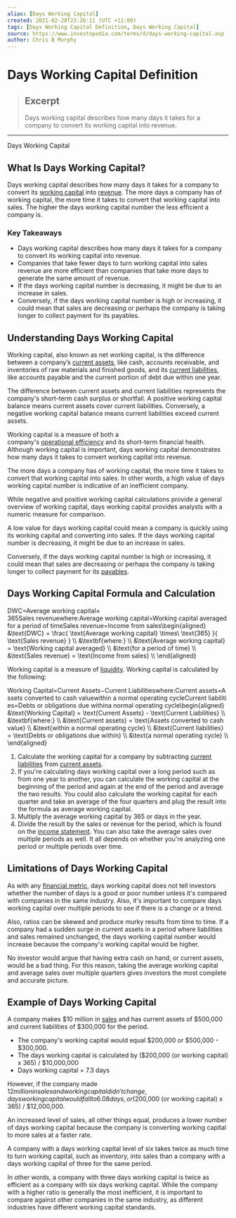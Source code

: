 ```yaml
---
alias: [Days Working Capital]
created: 2021-02-28T23:26:11 (UTC +11:00)
tags: [Days Working Capital Definition, Days Working Capital]
source: https://www.investopedia.com/terms/d/days-working-capital.asp
author: Chris B Murphy
---
```


# Days Working Capital Definition

> ## Excerpt
> Days working capital describes how many days it takes for a company to convert its working capital into revenue.

---

Days Working Capital
## What Is Days Working Capital?

Days working capital describes how many days it takes for a company to convert its [working capital](https://www.investopedia.com/terms/w/workingcapital.asp) into [revenue](https://www.investopedia.com/terms/r/revenue.asp). The more days a company has of working capital, the more time it takes to convert that working capital into sales. The higher the days working capital number the less efficient a company is.

### Key Takeaways

-   Days working capital describes how many days it takes for a company to convert its working capital into revenue.
-   Companies that take fewer days to turn working capital into sales revenue are more efficient than companies that take more days to generate the same amount of revenue.
-   If the days working capital number is decreasing, it might be due to an increase in sales.
-   Conversely, if the days working capital number is high or increasing, it could mean that sales are decreasing or perhaps the company is taking longer to collect payment for its payables.

## Understanding Days Working Capital

Working capital, also known as net working capital, is the difference between a company’s [current assets](https://www.investopedia.com/terms/c/currentassets.asp), like cash, accounts receivable, and inventories of raw materials and finished goods, and its [current liabilities](https://www.investopedia.com/terms/c/currentliabilities.asp), like accounts payable and the current portion of debt due within one year.

The difference between current assets and current liabilities represents the company's short-term cash surplus or shortfall. A positive working capital balance means current assets cover current liabilities. Conversely, a negative working capital balance means current liabilities exceed current assets.

Working capital is a measure of both a company's [operational efficiency](https://www.investopedia.com/terms/o/operationalefficiency.asp) and its short-term financial health. Although working capital is important, days working capital demonstrates how many days it takes to convert working capital into revenue.

The more days a company has of working capital, the more time it takes to convert that working capital into sales. In other words, a high value of days working capital number is indicative of an inefficient company.

While negative and positive working capital calculations provide a general overview of working capital, days working capital provides analysts with a numeric measure for comparison.

A low value for days working capital could mean a company is quickly using its working capital and converting into sales. If the days working capital number is decreasing, it might be due to an increase in sales.

Conversely, if the days working capital number is high or increasing, it could mean that sales are decreasing or perhaps the company is taking longer to collect payment for its [payables](https://www.investopedia.com/terms/a/accountspayable.asp).

## Days Working Capital Formula and Calculation

DWC\=Average working capital× 365Sales revenuewhere:Average working capital\=Working capital averagedfor a period of timeSales revenue\=Income from sales\\begin{aligned} &\\text{DWC} = \\frac{ \\text{Average working capital} \\times\\ \\text{365} }{ \\text{Sales revenue} } \\\\ &\\textbf{where:} \\\\ &\\text{Average working capital} = \\text{Working capital averaged} \\\\ &\\text{for a period of time} \\\\ &\\text{Sales revenue} = \\text{Income from sales} \\\\ \\end{aligned}

Working capital is a measure of [liquidity](https://www.investopedia.com/terms/l/liquidity.asp). Working capital is calculated by the following:

Working Capital\=Current Assets−Current Liabilitieswhere:Current assets\=Assets converted to cash valuewithin a normal operating cycleCurrent liabilities\=Debts or obligations due withina normal operating cycle\\begin{aligned} &\\text{Working Capital} = \\text{Current Assets} - \\text{Current Liabilities} \\\\ &\\textbf{where:} \\\\ &\\text{Current assets} = \\text{Assets converted to cash value} \\\\ &\\text{within a normal operating cycle} \\\\ &\\text{Current liabilities} = \\text{Debts or obligations due within} \\\\ &\\text{a normal operating cycle} \\\\ \\end{aligned}

1.  Calculate the working capital for a company by subtracting [current liabilities](https://www.investopedia.com/terms/c/currentliabilities.asp) from [current assets](https://www.investopedia.com/terms/c/currentassets.asp).
2.  If you're calculating days working capital over a long period such as from one year to another, you can calculate the working capital at the beginning of the period and again at the end of the period and average the two results. You could also calculate the working capital for each quarter and take an average of the four quarters and plug the result into the formula as average working capital.
3.  Multiply the average working capital by 365 or days in the year.
4.  Divide the result by the sales or revenue for the period, which is found on the [income statement](https://www.investopedia.com/terms/i/incomestatement.asp). You can also take the average sales over multiple periods as well. It all depends on whether you're analyzing one period or multiple periods over time.

## Limitations of Days Working Capital

As with any [financial metric](https://www.investopedia.com/financial-ratios-4689817), days working capital does not tell investors whether the number of days is a good or poor number unless it's compared with companies in the same industry. Also, it's important to compare days working capital over multiple periods to see if there is a change or a trend.

Also, ratios can be skewed and produce murky results from time to time. If a company had a sudden surge in current assets in a period where liabilities and sales remained unchanged, the days working capital number would increase because the company's working capital would be higher.

No investor would argue that having extra cash on hand, or current assets, would be a bad thing. For this reason, taking the average working capital and average sales over multiple quarters gives investors the most complete and accurate picture.

## Example of Days Working Capital

A company makes $10 million in [sales](https://www.investopedia.com/terms/s/sale.asp) and has current assets of $500,000 and current liabilities of $300,000 for the period.

-   The company's working capital would equal $200,000 or $500,000 - $300,000.
-   The days working capital is calculated by ($200,000 (or working capital) x 365) / $10,000,000
-   Days working capital = 7.3 days

However, if the company made $12 million in sales and working capital didn't change, days working capital would fall to 6.08 days, or ($200,000 (or working capital) x 365) / $12,000,000.

An increased level of sales, all other things equal, produces a lower number of days working capital because the company is converting working capital to more sales at a faster rate.

A company with a days working capital level of six takes twice as much time to turn working capital, such as inventory, into sales than a company with a days working capital of three for the same period.

In other words, a company with three days working capital is twice as efficient as a company with six days working capital. While the company with a higher ratio is generally the most inefficient, it is important to compare against other companies in the same industry, as different industries have different working capital standards.
